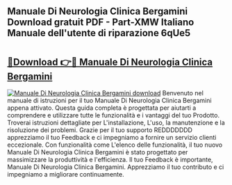 ## Manuale Di Neurologia Clinica Bergamini Download gratuit PDF - Part-XMW Italiano Manuale dell'utente di riparazione 6qUe5

# <h2><a href="http://dfb6fmi.blite.top/?on=Manuale+Di+Neurologia+Clinica+Bergamini">🔗Download 👉🔴 Manuale Di Neurologia Clinica Bergamini</a></h2>

[![Manuale Di Neurologia Clinica Bergamini download](https://i.imgur.com/lujVjoI.png)](http://dfb6fmi.blite.top/?on=Manuale+Di+Neurologia+Clinica+Bergamini)
Benvenuto nel manuale di istruzioni per il tuo Manuale Di Neurologia Clinica Bergamini appena attivato. Questa guida completa è progettata per aiutarti a comprendere e utilizzare tutte le funzionalità e i vantaggi del tuo Prodotto. Troverai istruzioni dettagliate per L'installazione, L'uso, la manutenzione e la risoluzione dei problemi. Grazie per il tuo supporto REDDDDDDD apprezziamo il tuo Feedback e ci impegniamo a fornire un servizio clienti eccezionale. Con funzionalità come L'elenco delle funzionalità, il tuo nuovo Manuale Di Neurologia Clinica Bergamini è stato progettato per massimizzare la produttività e l'efficienza. Il tuo Feedback è importante, Manuale Di Neurologia Clinica Bergamini. Apprezziamo il tuo contributo e ci impegniamo a migliorare continuamente.
